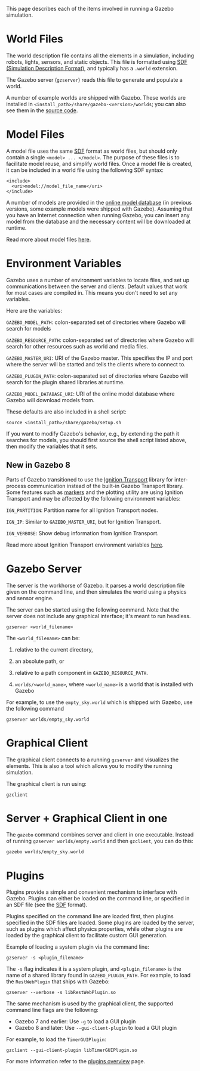 This page describes each of the items involved in running a Gazebo simulation.

# World Files

The world description file contains all the elements in a simulation, including robots, lights, sensors, and static objects. This file is formatted using [SDF (Simulation Description Format)](http://gazebosim.org/sdf.html), and typically has a `.world` extension.

The Gazebo server (`gzserver`) reads this file to generate and populate a world.

A number of example worlds are shipped with Gazebo. These worlds are installed in `<install_path>/share/gazebo-<version>/worlds`;
you can also see them in the [source code](https://github.com/osrf/gazebo/blob/master/worlds/).

# Model Files

A model file uses the same [SDF](http://gazebosim.org/sdf.html) format as world files, but should only contain a single `<model> ... </model>`. The purpose of these files is to facilitate model reuse, and simplify world files. Once a model file is created, it can be included in a world file using the following SDF syntax:

~~~
<include>
  <uri>model://model_file_name</uri>
</include>
~~~

A number of models are provided in the [online model database](http://github.com/osrf/gazebo_models) (in previous versions, some example models were shipped with Gazebo).  Assuming that you have an Internet connection when running Gazebo, you can insert any model from the database and the necessary content will be downloaded at runtime.

Read more about model files [here](/tutorials?tut=build_model).

# Environment Variables

Gazebo uses a number of environment variables to locate files, and set up
communications between the server and clients.  Default values that work for
most cases are compiled in. This means you don't need to set any variables.

Here are the variables:

`GAZEBO_MODEL_PATH`: colon-separated set of directories where Gazebo will search for models

`GAZEBO_RESOURCE_PATH`: colon-separated set of directories where Gazebo will search for other resources such as world and media files.

`GAZEBO_MASTER_URI`: URI of the Gazebo master. This specifies the IP and port where the server will be started and tells the clients where to connect to.

`GAZEBO_PLUGIN_PATH`: colon-separated set of directories where Gazebo will search for the plugin shared libraries at runtime.

`GAZEBO_MODEL_DATABASE_URI`: URI of the online model database where Gazebo will download models from.

These defaults are also included in a shell script:

~~~
source <install_path>/share/gazebo/setup.sh
~~~

If you want to modify Gazebo's behavior, e.g., by extending the path it searches for models, you should first source the shell script listed above, then modify the variables that it sets.

## New in Gazebo 8

Parts of Gazebo transitioned to use the [Ignition Transport](https://ignitionrobotics.org/libs/transport)
library for inter-process communication instead of the built-in
Gazebo Transport library. Some features such as
[markers](https://github.com/osrf/gazebo/blob/gazebo8/examples/stand_alone/marker/)
and the plotting utility are using Ignition Transport and may be affected by
the following environment variables:

`IGN_PARTITION`: Partition name for all Ignition Transport nodes.

`IGN_IP`: Similar to `GAZEBO_MASTER_URI`, but for Ignition Transport.

`IGN_VERBOSE`: Show debug information from Ignition Transport.

Read more about Ignition Transport environment variables
[here](https://ignitionrobotics.org/tutorials/transport/4.0/md__data_ignition_ign-transport_tutorials_20_env_variables.html).

# Gazebo Server

The server is the workhorse of Gazebo. It parses a world description file given on the command line, and then simulates the world using a physics and sensor engine.

The server can be started using the following command.  Note that the server does not include any graphical interface; it's meant to run headless.

~~~
gzserver <world_filename>
~~~

The `<world_filename>` can be:

1. relative to the current directory,

2. an absolute path, or

3. relative to a path component in `GAZEBO_RESOURCE_PATH`.

4. `worlds/<world_name>`, where `<world_name>` is a world that is installed with Gazebo

For example, to use the `empty_sky.world` which is shipped with Gazebo, use the following command

~~~
gzserver worlds/empty_sky.world
~~~

# Graphical Client

The graphical client connects to a running `gzserver` and visualizes the elements. This is also a tool which allows you to modify the running simulation.

The graphical client is run using:

~~~
gzclient
~~~

# Server + Graphical Client in one

The `gazebo` command combines server and client in one executable.  Instead of running `gzserver worlds/empty.world` and then `gzclient`, you can do this:

~~~
gazebo worlds/empty_sky.world
~~~

# Plugins

Plugins provide a simple and convenient mechanism to interface with Gazebo.
Plugins can either be loaded on the command line, or specified in an SDF file
(see the [SDF](http://gazebosim.org/sdf.html) format).

Plugins specified on the command line are loaded first, then plugins specified
in the SDF files are loaded. Some plugins are loaded by the server, such as
plugins which affect physics properties, while other plugins are loaded by the
graphical client to facilitate custom GUI generation.

Example of loading a system plugin via the command line:

~~~
gzserver -s <plugin_filename>
~~~

The `-s` flag indicates it is a system plugin, and `<plugin_filename>` is the
name of a shared library found in `GAZEBO_PLUGIN_PATH`.
For example, to load the `RestWebPlugin` that ships with Gazebo:

~~~
gzserver --verbose -s libRestWebPlugin.so
~~~

The same mechanism is used by the graphical client, the supported command line
flags are the following:

* Gazebo 7 and earlier: Use `-g` to load a GUI plugin
* Gazebo 8 and later: Use `--gui-client-plugin` to load a GUI plugin

For example, to load the `TimerGUIPlugin`:

~~~
gzclient --gui-client-plugin libTimerGUIPlugin.so
~~~

For more information refer to the [plugins overview](http://classic.gazebosim.org/tutorials/?tut=plugins_hello_world) page.
